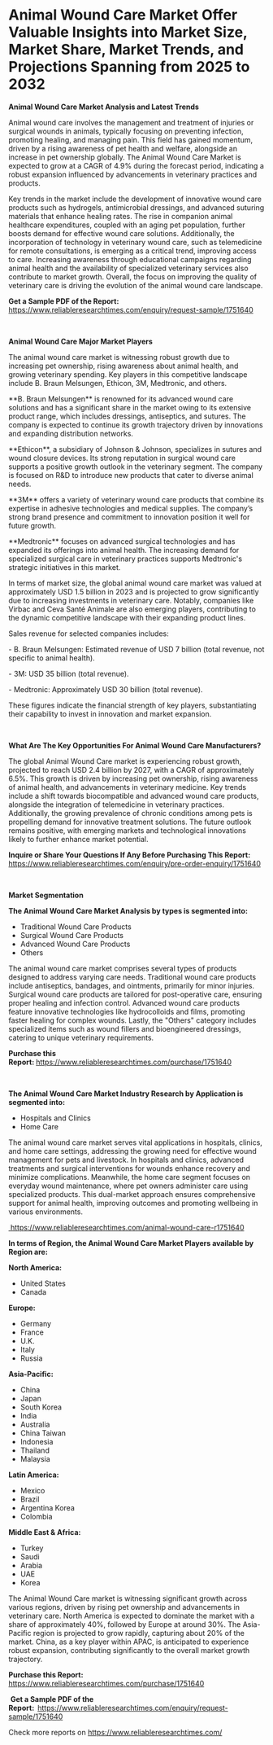 <p><h1>Animal Wound Care Market Offer Valuable Insights into Market Size, Market Share, Market Trends, and Projections Spanning from 2025 to 2032</h1></p><p><strong>Animal Wound Care Market Analysis and Latest Trends</strong></p>
<p><p>Animal wound care involves the management and treatment of injuries or surgical wounds in animals, typically focusing on preventing infection, promoting healing, and managing pain. This field has gained momentum, driven by a rising awareness of pet health and welfare, alongside an increase in pet ownership globally. The Animal Wound Care Market is expected to grow at a CAGR of 4.9% during the forecast period, indicating a robust expansion influenced by advancements in veterinary practices and products.</p><p>Key trends in the market include the development of innovative wound care products such as hydrogels, antimicrobial dressings, and advanced suturing materials that enhance healing rates. The rise in companion animal healthcare expenditures, coupled with an aging pet population, further boosts demand for effective wound care solutions. Additionally, the incorporation of technology in veterinary wound care, such as telemedicine for remote consultations, is emerging as a critical trend, improving access to care. Increasing awareness through educational campaigns regarding animal health and the availability of specialized veterinary services also contribute to market growth. Overall, the focus on improving the quality of veterinary care is driving the evolution of the animal wound care landscape.</p></p>
<p><strong>Get a Sample PDF of the Report:&nbsp;</strong> <a href="https://www.reliableresearchtimes.com/enquiry/request-sample/1751640?utm_campaign=2207&utm_medium=2&utm_source=Github&utm_content=ia&utm_term=03032025&utm_id=animal-wound-care">https://www.reliableresearchtimes.com/enquiry/request-sample/1751640</a></p>
<p>&nbsp;</p>
<p><strong>Animal Wound Care Major Market Players</strong></p>
<p><p>The animal wound care market is witnessing robust growth due to increasing pet ownership, rising awareness about animal health, and growing veterinary spending. Key players in this competitive landscape include B. Braun Melsungen, Ethicon, 3M, Medtronic, and others.</p><p>**B. Braun Melsungen** is renowned for its advanced wound care solutions and has a significant share in the market owing to its extensive product range, which includes dressings, antiseptics, and sutures. The company is expected to continue its growth trajectory driven by innovations and expanding distribution networks.</p><p>**Ethicon**, a subsidiary of Johnson & Johnson, specializes in sutures and wound closure devices. Its strong reputation in surgical wound care supports a positive growth outlook in the veterinary segment. The company is focused on R&D to introduce new products that cater to diverse animal needs.</p><p>**3M** offers a variety of veterinary wound care products that combine its expertise in adhesive technologies and medical supplies. The company’s strong brand presence and commitment to innovation position it well for future growth.</p><p>**Medtronic** focuses on advanced surgical technologies and has expanded its offerings into animal health. The increasing demand for specialized surgical care in veterinary practices supports Medtronic's strategic initiatives in this market.</p><p>In terms of market size, the global animal wound care market was valued at approximately USD 1.5 billion in 2023 and is projected to grow significantly due to increasing investments in veterinary care. Notably, companies like Virbac and Ceva Santé Animale are also emerging players, contributing to the dynamic competitive landscape with their expanding product lines.</p><p>Sales revenue for selected companies includes:</p><p>- B. Braun Melsungen: Estimated revenue of USD 7 billion (total revenue, not specific to animal health).</p><p>- 3M: USD 35 billion (total revenue).</p><p>- Medtronic: Approximately USD 30 billion (total revenue). </p><p>These figures indicate the financial strength of key players, substantiating their capability to invest in innovation and market expansion.</p></p>
<p>&nbsp;</p>
<p><strong>What Are The Key Opportunities For Animal Wound Care Manufacturers?</strong></p>
<p><p>The global Animal Wound Care market is experiencing robust growth, projected to reach USD 2.4 billion by 2027, with a CAGR of approximately 6.5%. This growth is driven by increasing pet ownership, rising awareness of animal health, and advancements in veterinary medicine. Key trends include a shift towards biocompatible and advanced wound care products, alongside the integration of telemedicine in veterinary practices. Additionally, the growing prevalence of chronic conditions among pets is propelling demand for innovative treatment solutions. The future outlook remains positive, with emerging markets and technological innovations likely to further enhance market potential.</p></p>
<p><strong>Inquire or Share Your Questions If Any Before Purchasing This Report:</strong> <a href="https://www.reliableresearchtimes.com/enquiry/pre-order-enquiry/1751640?utm_campaign=2207&utm_medium=2&utm_source=Github&utm_content=ia&utm_term=03032025&utm_id=animal-wound-care">https://www.reliableresearchtimes.com/enquiry/pre-order-enquiry/1751640</a></p>
<p>&nbsp;</p>
<p><strong>Market Segmentation</strong></p>
<p><strong>The Animal Wound Care Market Analysis by types is segmented into:</strong></p>
<p><ul><li>Traditional Wound Care Products</li><li>Surgical Wound Care Products</li><li>Advanced Wound Care Products</li><li>Others</li></ul></p>
<p><p>The animal wound care market comprises several types of products designed to address varying care needs. Traditional wound care products include antiseptics, bandages, and ointments, primarily for minor injuries. Surgical wound care products are tailored for post-operative care, ensuring proper healing and infection control. Advanced wound care products feature innovative technologies like hydrocolloids and films, promoting faster healing for complex wounds. Lastly, the "Others" category includes specialized items such as wound fillers and bioengineered dressings, catering to unique veterinary requirements.</p></p>
<p><strong>Purchase this Report:&nbsp;</strong><a href="https://www.reliableresearchtimes.com/purchase/1751640?utm_campaign=2207&utm_medium=2&utm_source=Github&utm_content=ia&utm_term=03032025&utm_id=animal-wound-care">https://www.reliableresearchtimes.com/purchase/1751640</a></p>
<p>&nbsp;</p>
<p><strong>The Animal Wound Care Market Industry Research by Application is segmented into:</strong></p>
<p><ul><li>Hospitals and Clinics</li><li>Home Care</li></ul></p>
<p><p>The animal wound care market serves vital applications in hospitals, clinics, and home care settings, addressing the growing need for effective wound management for pets and livestock. In hospitals and clinics, advanced treatments and surgical interventions for wounds enhance recovery and minimize complications. Meanwhile, the home care segment focuses on everyday wound maintenance, where pet owners administer care using specialized products. This dual-market approach ensures comprehensive support for animal health, improving outcomes and promoting wellbeing in various environments.</p></p>
<p><a href="https://www.reliableresearchtimes.com/animal-wound-care-r1751640?utm_campaign=2207&utm_medium=2&utm_source=Github&utm_content=ia&utm_term=03032025&utm_id=animal-wound-care">&nbsp;https://www.reliableresearchtimes.com/animal-wound-care-r1751640</a></p>
<p><strong>In terms of Region, the Animal Wound Care Market Players available by Region are:</strong></p>
<p>
    <p> <strong> North America: </strong>
        <ul>
            <li>United States</li>
            <li>Canada</li>
        </ul>
        </p> 
    <p> <strong> Europe: </strong>
        <ul>
            <li>Germany</li>
            <li>France</li>
            <li>U.K.</li>
            <li>Italy</li>
            <li>Russia</li>
        </ul>
        </p> 
    <p> <strong> Asia-Pacific: </strong>
        <ul>
            <li>China</li>
            <li>Japan</li>
            <li>South Korea</li>
            <li>India</li>
            <li>Australia</li>
            <li>China Taiwan</li>
            <li>Indonesia</li>
            <li>Thailand</li>
            <li>Malaysia</li>
        </ul>
        </p> 
    <p> <strong> Latin America: </strong>
        <ul>
            <li>Mexico</li>
            <li>Brazil</li>
            <li>Argentina Korea</li>
            <li>Colombia</li>
        </ul>
        </p> 
    <p> <strong> Middle East & Africa: </strong>
        <ul>
            <li>Turkey</li>
            <li>Saudi</li>
            <li>Arabia</li>
            <li>UAE</li>
            <li>Korea</li>
        </ul>
    </p>
    </p>
<p><p>The Animal Wound Care market is witnessing significant growth across various regions, driven by rising pet ownership and advancements in veterinary care. North America is expected to dominate the market with a share of approximately 40%, followed by Europe at around 30%. The Asia-Pacific region is projected to grow rapidly, capturing about 20% of the market. China, as a key player within APAC, is anticipated to experience robust expansion, contributing significantly to the overall market growth trajectory.</p></p>
<p><strong>Purchase this Report: </strong><a href="https://www.reliableresearchtimes.com/purchase/1751640?utm_campaign=2207&utm_medium=2&utm_source=Github&utm_content=ia&utm_term=03032025&utm_id=animal-wound-care">https://www.reliableresearchtimes.com/purchase/1751640</a></p>
<p>&nbsp;<strong>Get a Sample PDF of the Report:&nbsp;&nbsp;</strong><a href="https://www.reliableresearchtimes.com/enquiry/request-sample/1751640?utm_campaign=2207&utm_medium=2&utm_source=Github&utm_content=ia&utm_term=03032025&utm_id=animal-wound-care">https://www.reliableresearchtimes.com/enquiry/request-sample/1751640</a></p>
<p><strong></strong></p>
<p>Check more reports on <a href="https://www.reliableresearchtimes.com/?utm_campaign=2207&utm_medium=2&utm_source=Github&utm_content=ia&utm_term=03032025&utm_id=animal-wound-care">https://www.reliableresearchtimes.com/</a></p>